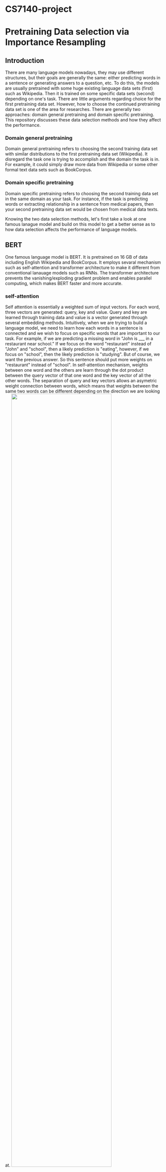 # CS7140-project
# Pretraining Data selection via Importance Resampling
## Introduction
  There are many language models nowadays, they may use different structures, but their goals are generally the same: either predicting words in a sentence or generating answers to a question, etc. To do this, the models are usually pretrained with some huge existing language data sets (first) such as Wikipedia. Then it is trained on some specific data sets (second) depending on one's task. There are little arguments regarding choice for the first pretraining data set. However, how to choose the continued pretraining data set is one of the area for researches. There are generally two approaches: domain general pretraining and domain specific pretraining. This repository discusses these data selection methods and how they affect the performance.
### Domain general pretraining
  Domain general pretraining refers to choosing the second training data set with similar distributions to the first pretraining data set (Wikipedia). It disregard the task one is trying to accomplish and the domain the task is in. For example, it could simply draw more data from Wikipedia or some other formal text data sets such as BookCorpus.
### Domain specific pretraining
  Domain specific pretraining refers to choosing the second training data set in the same domain as your task. For instance, if the task is predicting words or extracting relationship in a sentence from medical papers, then your second pretraining data set would be chosen from medical data texts.

  Knowing the two data selection methods, let's first take a look at one famous lanague model and build on this model to get a better sense as to how data selection affects the performance of language models.

## BERT
  One famous language model is BERT. It is pretrained on 16 GB of data including English Wikipedia and BookCorpus. It employs sevaral mechanism such as self-attention and transformer architecture to make it different from conventional lanauage models such as RNNs. The transformer architecture prevents the vanishing/exploding gradient problem and enables parallel computing, which makes BERT faster and more accurate.

### self-attention
  Self attention is essentially a weighted sum of input vectors. For each word, three vectors are generated: query, key and value. Query and key are learned through training data and value is a vector generated through several embedding methods. Intuitively, when we are trying to build a language model, we need to learn how each words in a sentence is connected and we wish to focus on specific words that are important to our task. For example, if we are predicting a missing word in "John is ___ in a restaurant near school." If we focus on the word "restaurant" instead of "John" and "school", then a likely prediction is "eating", however, if we focus on "school", then the likely prediction is "studying". But of course, we want the previous answer. So this sentence should put more weights on "restaurant" instead of "school". 
In self-attention mechanism, weights between one word and the others are learn through the dot product between the query vector of that one word and the key vector of all the other words. The separation of query and key vectors allows an asymetric weight connection between words, which means that weights between the same two words can be different depending on the direction we are looking at.
<img src="Pictures/query_key.png" width="80%" height="80%"/>

The above image shows one example of attention mechanism where the original sentence is "The dog ran". Here, the relationship between the word "dog" and the other words are shown by "score", which is then passed through a softmax layer to display the final weights. The image shows that the word "dog" is most related to itself, then to the word "The" and very little connection with the word "ran". Of course, this only illustrates how self-attention works and its weights should not be considered as reality.
The actual attention equation is a little different shown in the equation below.

<img src="Pictures/attention.png" width="50%" height="50%"/>

The d<sub>k</sub> is the length of the sentence. For our previous exmaple "The dog ran", d<sub>k</sub> would be 3. It is here because longer sentence tends to have larger score values computed, thus dividing it by the length mitigate the effects from having a long sentence.
After the weights are computed, they are then multiplied with the value vector to compute the output.

<img src="Pictures/attention_output.png" width="80%" height="80%"/>

The alpha hats are normalized weight vectors, their products with value vectors are then summed together to form the first output b.

### Transformer architecture
Between the input and output of BERT is the transformer architecture, it utilizes the self-attention mechanism. As we mentioned above, for an input sentence, BERT learns a weight association between each words. Such an association is called a "head".

<img src="Pictures/head.png" width="50%" height="50%"/>

This image above is one head. The transformed architecture consists of 6 layers of encoder and 6 layers of decoder.

For each encoder layer, there are two sublayers: the first consists of 12 heads. Each head receives a different projection of query, key and value vectors. And the second layer is a fully connected feed forward layer with ReLU activation.
The decoder works in a similar way, there are three sublayers, the latter two are similar to that of encoder layer. The first sublayer is a masked multi-head attention layer, which means that instead of knowing all the weight connections, it receives only the bottom half of the weight matrix. So the decoder first sublayer knows only weights between each word and its preceding words.

<img src="Pictures/transformer.png" width="50%" height="40%"/>

### Embedding
Now let's look at how BERT embeds words into vectors. For every input, BERT first use the WordPiece Tokenizer to get a token embedding of the input. Then BERT adds that with segment embedding and positional embedding to form the final embedding of the words. Segment embedding refers to the sentence each word is in. Because BERT allows up to 2 different sentence in one input (usually in the form of question and answer), each word can belongs to sentence A or B. Positional embedding refers to the position each word is in. WordPiece Tokenizer returns the same embedding for the same word, so positional embedding allows same words at different places to have different embeddings.

<img src="Pictures/embedding.png" width="50%" height="50%"/>

The <SEP> token is used to separate the two sentences in the input and <CLS> token is placed before every input, it stores the information related to a task called Next Sentence Prediction.
  
So now we know how BERT works, it first embeds input sentence into value vectors through token embedding, segment embedding and positional embedding. Then the query and key vectors are trained under transformer architecture with self-attention mechanism. After training, we have a well-trained query and key vector for each word embedding. For BERT, there are two training tasks: Masked Language Model (MLM) and Next Sentence Prediction (NSP).
  
### MLM and NSP
MLM masks random words in the original text. Some of which is masked with <MASKED> token, some replaced by other random words and some are kept unchanged. BERT receives the positions of these masked words and is trained to recover the original words.

  NSP draws two sentences, sometimes they are adjacent in the original text, while sometimes they are from random places. BERT is then trained to predict whether they are adjacent originally or not. As we mentioned above, this information is stored in the <CLS> token before every input.
  
### RoBERTa
  RoBERTa is another famous language model based on BERT, there are some minor differences. The pretraining data set for RoBERTa is 10 times bigger and instead of having MLM and NSP as tasks, RoBERTa abandons NSP and adopts a dynamic MLM as its only task. Dynamic MLM is simply MLM, but the masked words changes each time.

### Concerns
  While BERT works better than RNNs, it has its concerns. Researches realized that there are some specific domains where BERT doesn't work well on, such as on medical and CS texts. So domain adaptive pretraining is proposed. It basically is that after pretraining RoBERTa on the original 160 GB of data, we train the model on data that is under the same domain as our task.
 
  ## Don't Stop Pretraining
  The paper *Don't Stop Pretraining* by Gururangan explores the effects of continued pretraining on domain adaptive data. Four common domains are chosen: BioMed, CS, News and Reviews. For each domain, the author chose two tasks. Tasks like "ChemProt" from BioMed is a relationship extraction task. The model is trained to match the input with one relationship from a list of relationships. "ChemProt" includes a list of chemical-protein interactions and a collection of abstracts of medical papers and asks the model to correctly match each abstract with the interaction it's talking about.
  Below shows the result.
  
  <img src="Pictures/DAPT.png" width="40%" height="40%"/>
  
  The values are F1 scores, DAPT refers to pretraining again on domain adaptive data sets selected by the author. And "-DAPT" refers to cross-domain pretraining, so instead of pretrain RoBERTa on BioMed data for BioMed task, it trains the model on data from other domains for BioMed task. As we can see, DAPT improves the performance and cross DAPT degrades the performance.
  
  ### TAPT
  Other than domain adaptive pretraining, this paper explores another pretraining method called task adaptive pretraining, instead of pretraining on domain adaptive data set, TAPT uses directly the task data (but without labels) to train the model. The result is shown below.
  
  <img src="Pictures/TAPT.png" width="50%" height="50%"/>
  
  As the data shows, TAPT sometimes perform better than DAPT, but both methods outperforms the domain general pretraining. And we don't do TAPT+DAPT because it would result in the forget of TAPT data.
  
  ## Data selection
  An important takeaway is that instead of pretrain the model on domain general data, training it on specific data set can result in better performance. However, manual curation is sometimes expensive, so how to select domain-adaptive or even task-adaptive training data set can be a problem.
  The paper *Data Selection for Language Models via Importance Resampling* aims to tackle this problem by using importance resampling to select pretraining data automatically.
  ### Importance Resampling
  Importance resampling is essentially a monte carlo sampling method. Assuming target data distribution is p(X), then we can first generate our own distribution q(X) and sample N data points according to q(X). Then compute $w(X) = \frac{p(X)}{q(X)}$. Then we can use Gumble's top K trick to sample K data points from the previously sampled N data points with probability w(X). As N and K grows larger, our K data points will follow distribution p(X).
  ### Data Sampling Importance Resampling (DSIR)
  DSIR's goal is to choose our pretraining data set from a big pile of raw data so that our selected data follows a similar distribution to the target data (task data).
  In this paper, the distribution for target data is defined as follows:
  1. Split data into unigrams and bigrams: "Alice is eating" will be splitted into ["Alice", "is", "eating", "Alice is", "is eating"].
  2. Then each "word" (unigrams and bigrams) will be hashed into an index between 0 and 9999.
  3. Use bag of word model: return the count of occurrences of each index $z \in R^{10000}$
  4. Then p is defined with parameter $\gamma \in R^{10000}$: $p(Z) = \prod_i \gamma_i^{z_i}$
  Raw data distribution q(X) is defined in the same way.
  
  After defining the probability distribution, we draw N data from raw data with probability q(X). Then find $w(X) = \frac{p(X)}{q(X)}$ for each selected data and finally use Gumbel top-K trick to select K data with probability w(X) from the N data. (Notice each data is a pair of sentence)
  In this way, with increaing N and K, the selected data will have a more and more similar distribution to the target data.
  The result is shown below.
  <img src="Pictures/DSIR.png"/>
  
  There are two main takeaways from this:
  1. Random selection outperforms the base model, indicating that more training data is benefitcial to language models.
  2. DSIR results in better accuracy than DAPT in most tasks and is on par with DAPT on the rest, indicating the possbility for the automatic alternative to replace manual curation.
  
  ## Conclusion
  So this paper based itself on domain adaptive pretraining and explored how selecting data via importance resampling can help improve the performance of RoBERTa. It displays the possibility of DSIR to replace manual curation in selecting pretraining data sets. In conclusion, although there are a few areas that could use improvements (discussed in next section), DSIR showed some minor improvements and can be helpful.
  
  ## Further discussion
  This paper defines distribution of data using the bag of words model. This is a simply and direct model and it works on giant data sets such as the internet text data. However, this might not be the best model due to its lack of considerations of other features such as ordering and meaning of each words. Whether there are other models that works better (and as fast) as a distribution on our data set remains an open question.
  
  The other area that needs exploration follows naturally: is N-gram a good feature space? And is hashing them into an index between 0 and 9999 a good choice? Since collision is inevitable, whether this would result in completely different texts having very similar distribution and thus degrade the perform is unknown.
  
  Both needs more researches.
  
  ## Sources
  1. Devlin, J. BERT: Pre-training of Deep Bidirectional Transformers for Language Understanding https://arxiv.org/pdf/1810.04805.pdf
  2. Gururangan, S. Don’t Stop Pretraining: Adapt Language Models to Domains and Tasks https://arxiv.org/pdf/2004.10964.pdf
  3. Vaswani, A. Attention is All You Need https://arxiv.org/pdf/1706.03762.pdf
  4. Xie, S. Data Selection for Language Models via Importance Resampling https://arxiv.org/pdf/2302.03169.pdf
